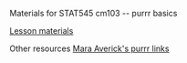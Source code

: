 Materials for STAT545 cm103 -- purrr basics

[Lesson materials](https://htmlpreview.github.io/?https://github.com/JoeyBernhardt/stat545-purrr/blob/master/purrr-lesson.html)

Other resources
[Mara Averick's purrr links](https://maraaverick.rbind.io/2017/09/purrr-ty-posts/)
